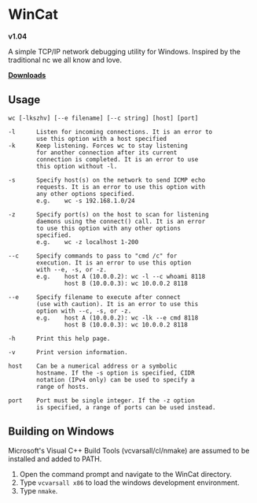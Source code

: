 # WinCat
**v1.04**


A simple TCP/IP network debugging utility for Windows.
Inspired by the traditional nc we all know and love.

**[Downloads](https://github.com/tomdaley92/WinCat/releases)**

## Usage
    wc [-lkszhv] [--e filename] [--c string] [host] [port]
    
    -l      Listen for incoming connections. It is an error to
            use this option with a host specified
    -k      Keep listening. Forces wc to stay listening 
            for another connection after its current
            connection is completed. It is an error to use
            this option without -l.

    -s      Specify host(s) on the network to send ICMP echo
            requests. It is an error to use this option with
            any other options specified.
            e.g.    wc -s 192.168.1.0/24

    -z      Specify port(s) on the host to scan for listening
            daemons using the connect() call. It is an error
            to use this option with any other options
            specified.
            e.g.    wc -z localhost 1-200

    --c     Specify commands to pass to "cmd /c" for
            execution. It is an error to use this option
            with --e, -s, or -z.
            e.g.    host A (10.0.0.2): wc -l --c whoami 8118
                    host B (10.0.0.3): wc 10.0.0.2 8118

    --e     Specify filename to execute after connect
            (use with caution). It is an error to use this
            option with --c, -s, or -z.
            e.g.    host A (10.0.0.2): wc -lk --e cmd 8118
                    host B (10.0.0.3): wc 10.0.0.2 8118

    -h      Print this help page.

    -v      Print version information.

    host    Can be a numerical address or a symbolic
            hostname. If the -s option is specified, CIDR
            notation (IPv4 only) can be used to specify a
            range of hosts.

    port    Port must be single integer. If the -z option
            is specified, a range of ports can be used instead.

## Building on Windows
Microsoft's Visual C++ Build Tools 
(vcvarsall/cl/nmake) are assumed to be 
installed and added to PATH.
1) Open the command prompt and navigate 
   to the WinCat directory.
2) Type `vcvarsall x86` to load the 
   windows development environment.
3) Type `nmake`.
